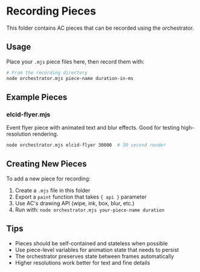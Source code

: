 # Recording Pieces

This folder contains AC pieces that can be recorded using the orchestrator.

## Usage

Place your `.mjs` piece files here, then record them with:

```bash
# From the recording directory
node orchestrator.mjs piece-name duration-in-ms
```

## Example Pieces

### elcid-flyer.mjs
Event flyer piece with animated text and blur effects. Good for testing high-resolution rendering.

```bash
node orchestrator.mjs elcid-flyer 30000  # 30 second render
```

## Creating New Pieces

To add a new piece for recording:

1. Create a `.mjs` file in this folder
2. Export a `paint` function that takes `{ api }` parameter
3. Use AC's drawing API (wipe, ink, box, blur, etc.)
4. Run with: `node orchestrator.mjs your-piece-name duration`

## Tips

- Pieces should be self-contained and stateless when possible
- Use piece-level variables for animation state that needs to persist
- The orchestrator preserves state between frames automatically
- Higher resolutions work better for text and fine details